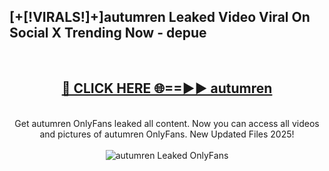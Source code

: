 <h2>[+[!VIRALS!]+]autumren Leaked Video Viral On Social X Trending Now - depue</h2>
<br>
<div align="center">
<h2><a href="https://libra.edu.pl?autumren" rel="nofollow">🔴 CLICK HERE 🌐==►► autumren</a></h2>
<br>
Get autumren OnlyFans leaked all content. Now you can access all videos and pictures of autumren OnlyFans. New Updated Files 2025!
<br>
<br>
<a href="https://libra.edu.pl?autumren" rel="nofollow" data-target="animated-image.originalLink"><img src="https://i.ibb.co.com/WyWwxjT/player-gif2.gif" alt="autumren Leaked OnlyFans" style="max-width: 100%; display: inline-block;" data-target="animated-image.originalImage"></a>
</div>
<br>